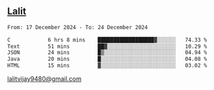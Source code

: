 ## [Lalit](https://lalit.sh)

<!--START_SECTION:waka-->

```txt
From: 17 December 2024 - To: 24 December 2024

C            6 hrs 8 mins    ██████████████████▓░░░░░░   74.33 %
Text         51 mins         ██▓░░░░░░░░░░░░░░░░░░░░░░   10.29 %
JSON         24 mins         █▒░░░░░░░░░░░░░░░░░░░░░░░   04.94 %
Java         20 mins         █░░░░░░░░░░░░░░░░░░░░░░░░   04.08 %
HTML         15 mins         ▓░░░░░░░░░░░░░░░░░░░░░░░░   03.02 %
```

<!--END_SECTION:waka-->

lalitvijay9480@gmail.com
